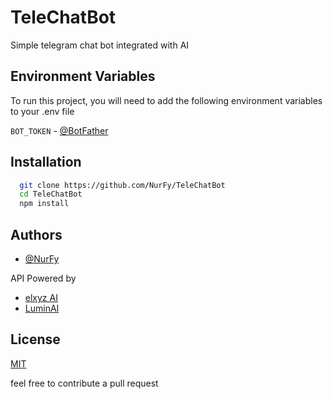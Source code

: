 # TeleChatBot

Simple telegram chat bot integrated with AI

## Environment Variables

To run this project, you will need to add the following environment variables to your .env file

`BOT_TOKEN` - [@BotFather](https://t.me/BotFather)

## Installation

```bash
  git clone https://github.com/NurFy/TeleChatBot
  cd TeleChatBot
  npm install
```

## Authors

- [@NurFy](https://www.github.com/NurFy)

API Powered by

- [elxyz AI](https://www.elxyz.me/)
- [LuminAI](https://luminai.siputzx.my.id/)

## License

[MIT](https://choosealicense.com/licenses/mit/)

feel free to contribute a pull request
